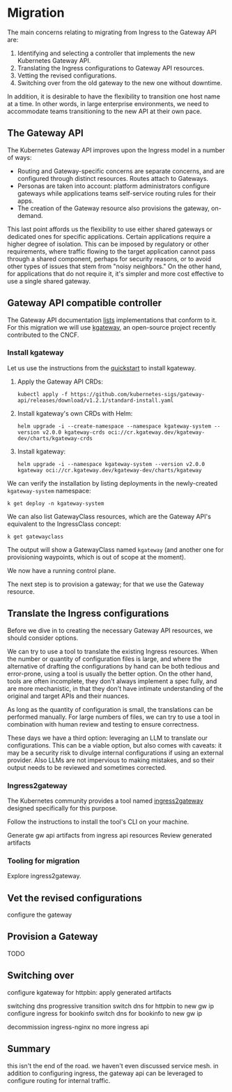 # Migration

The main concerns relating to migrating from Ingress to the Gateway API are:

1. Identifying and selecting a controller that implements the new Kubernetes Gateway API.
1. Translating the Ingress configurations to Gateway API resources.
1. Vetting the revised configurations.
1. Switching over from the old gateway to the new one without downtime.

In addition, it is desirable to have the flexibility to transition one host name at a time.
In other words, in large enterprise environments, we need to accommodate teams transitioning to the new API at their own pace.

## The Gateway API

The Kubernetes Gateway API improves upon the Ingress model in a number of ways:

- Routing and Gateway-specific concerns are separate concerns, and are configured through distinct resources.  Routes attach to Gateways.
- Personas are taken into account: platform administrators configure gateways while applications teams self-service routing rules for their apps.
- The creation of the Gateway resource also provisions the gateway, on-demand.

This last point affords us the flexibility to use either shared gateways or dedicated ones for specific applications.
Certain applications require a higher degree of isolation.  This can be imposed by regulatory or other requirements, where traffic flowing to the target application cannot pass through a shared component, perhaps for security reasons, or to avoid other types of issues that stem from "noisy neighbors."
On the other hand, for applications that do not require it, it's simpler and more cost effective to use a single shared gateway.

## Gateway API compatible controller

The Gateway API documentation [lists](https://gateway-api.sigs.k8s.io/implementations/) implementations that conform to it.
For this migration we will use [kgateway](https://kgateway.dev/), an open-source project recently contributed to the CNCF.

### Install kgateway

Let us use the instructions from the [quickstart](https://kgateway.dev/docs/quickstart/) to install kgateway.

1. Apply the Gateway API CRDs:

    ```shell
    kubectl apply -f https://github.com/kubernetes-sigs/gateway-api/releases/download/v1.2.1/standard-install.yaml
    ```

1. Install kgateway's own CRDs with Helm:

    ```shell
    helm upgrade -i --create-namespace --namespace kgateway-system --version v2.0.0 kgateway-crds oci://cr.kgateway.dev/kgateway-dev/charts/kgateway-crds
    ```

1. Install kgateway:

    ```shell
    helm upgrade -i --namespace kgateway-system --version v2.0.0 kgateway oci://cr.kgateway.dev/kgateway-dev/charts/kgateway
    ```

We can verify the installation by listing deployments in the newly-created `kgateway-system` namespace:

```shell
k get deploy -n kgateway-system
```

We can also list GatewayClass resources, which are the Gateway API's equivalent to the IngressClass concept:

```shell
k get gatewayclass
```

The output will show a GatewayClass named `kgateway` (and another one for provisioning waypoints, which is out of scope at the moment).

We now have a running control plane.

The next step is to provision a gateway; for that we use the Gateway resource.

## Translate the Ingress configurations

Before we dive in to creating the necessary Gateway API resources, we should consider options.

We can try to use a tool to translate the existing Ingress resources.
When the number or quantity of configuration files is large, and where the alternative of drafting the configurations by hand can be both tedious and error-prone, using a tool is usually the better option.
On the other hand, tools are often incomplete, they don't always implement a spec fully, and are more mechanistic, in that they don't have intimate understanding of the original and target APIs and their nuances.

As long as the quantity of configuration is small, the translations can be performed manually.
For large numbers of files, we can try to use a tool in combination with human review and testing to ensure correctness.

These days we have a third option:  leveraging an LLM to translate our configurations.
This can be a viable option, but also comes with caveats:  it may be a security risk to divulge internal configurations if using an external provider.
Also LLMs are not impervious to making mistakes, and so their output needs to be reviewed and sometimes corrected.

### Ingress2gateway

The Kubernetes community provides a tool named [ingress2gateway](https://kubernetes.io/blog/2023/10/25/introducing-ingress2gateway/) designed specifically for this purpose.

Follow the instructions to install the tool's CLI on your machine.


Generate gw api artifacts from ingress api resources
Review generated artifacts

### Tooling for migration

Explore ingress2gateway.


## Vet the revised configurations

configure the gateway

## Provision a Gateway

TODO

## Switching over

configure kgateway for httpbin: apply generated artifacts

switching dns
progressive transition
switch dns for httpbin to new gw ip
configure ingress for bookinfo
switch dns for bookinfo to new gw ip

decommission ingress-nginx
no more ingress api

## Summary

this isn't the end of the road.
we haven't even discussed service mesh.
in addition to configuring ingress, the gateway api can be leveraged to configure routing for internal traffic.